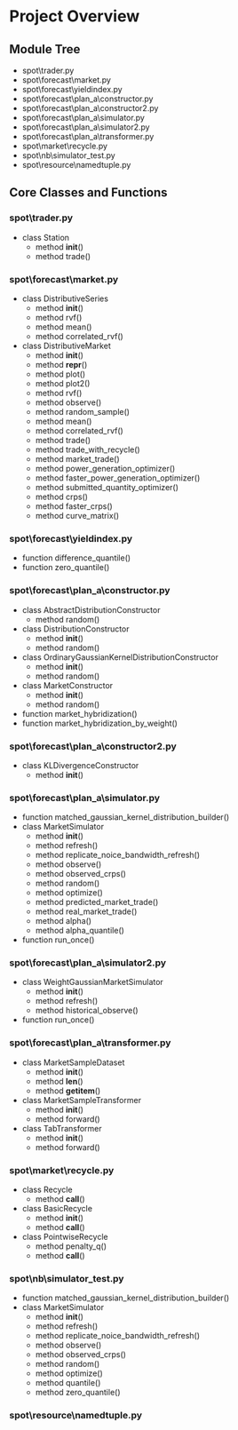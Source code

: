 # Project Overview

## Module Tree

- spot\trader.py
- spot\forecast\market.py
- spot\forecast\yieldindex.py
- spot\forecast\plan_a\constructor.py
- spot\forecast\plan_a\constructor2.py
- spot\forecast\plan_a\simulator.py
- spot\forecast\plan_a\simulator2.py
- spot\forecast\plan_a\transformer.py
- spot\market\recycle.py
- spot\nb\simulator_test.py
- spot\resource\namedtuple.py

## Core Classes and Functions

### spot\trader.py
- class Station
    - method __init__()
    - method trade()

### spot\forecast\market.py
- class DistributiveSeries
    - method __init__()
    - method rvf()
    - method mean()
    - method correlated_rvf()
- class DistributiveMarket
    - method __init__()
    - method __repr__()
    - method plot()
    - method plot2()
    - method rvf()
    - method observe()
    - method random_sample()
    - method mean()
    - method correlated_rvf()
    - method trade()
    - method trade_with_recycle()
    - method market_trade()
    - method power_generation_optimizer()
    - method faster_power_generation_optimizer()
    - method submitted_quantity_optimizer()
    - method crps()
    - method faster_crps()
    - method curve_matrix()

### spot\forecast\yieldindex.py
- function difference_quantile()
- function zero_quantile()

### spot\forecast\plan_a\constructor.py
- class AbstractDistributionConstructor
    - method random()
- class DistributionConstructor
    - method __init__()
    - method random()
- class OrdinaryGaussianKernelDistributionConstructor
    - method __init__()
    - method random()
- class MarketConstructor
    - method __init__()
    - method random()
- function market_hybridization()
- function market_hybridization_by_weight()

### spot\forecast\plan_a\constructor2.py
- class KLDivergenceConstructor
    - method __init__()

### spot\forecast\plan_a\simulator.py
- function matched_gaussian_kernel_distribution_builder()
- class MarketSimulator
    - method __init__()
    - method refresh()
    - method replicate_noice_bandwidth_refresh()
    - method observe()
    - method observed_crps()
    - method random()
    - method optimize()
    - method predicted_market_trade()
    - method real_market_trade()
    - method alpha()
    - method alpha_quantile()
- function run_once()

### spot\forecast\plan_a\simulator2.py
- class WeightGaussianMarketSimulator
    - method __init__()
    - method refresh()
    - method historical_observe()
- function run_once()

### spot\forecast\plan_a\transformer.py
- class MarketSampleDataset
    - method __init__()
    - method __len__()
    - method __getitem__()
- class MarketSampleTransformer
    - method __init__()
    - method forward()
- class TabTransformer
    - method __init__()
    - method forward()

### spot\market\recycle.py
- class Recycle
    - method __call__()
- class BasicRecycle
    - method __init__()
    - method __call__()
- class PointwiseRecycle
    - method penalty_q()
    - method __call__()

### spot\nb\simulator_test.py
- function matched_gaussian_kernel_distribution_builder()
- class MarketSimulator
    - method __init__()
    - method refresh()
    - method replicate_noice_bandwidth_refresh()
    - method observe()
    - method observed_crps()
    - method random()
    - method optimize()
    - method quantile()
    - method zero_quantile()

### spot\resource\namedtuple.py

